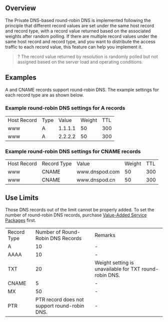## Overview

The Private DNS-based round-robin DNS is implemented following the principle that different record values are set under the same host record and record type, with a record value returned based on the associated weights after random polling. If there are multiple record values under the same host record and record type, and you want to distribute the access traffic to each record value, this feature can help you implement it.

>?
> The record value returned by resolution is randomly polled but not assigned based on the server load and operating conditions.
> 


## Examples

A and CNAME records support round-robin DNS. The example settings for each record type are as shown below.

### Example round-robin DNS settings for A records

<table>
<tr>
<td rowspan="1" colSpan="1" >Host Record</td>
<td rowspan="1" colSpan="1" >Type</td>
<td rowspan="1" colSpan="1" >Value</td>
<td rowspan="1" colSpan="1" >Weight</td>
<td rowspan="1" colSpan="1" >TTL</td>
</tr>
<tr>
<td rowspan="1" colSpan="1" >www</td>
<td rowspan="1" colSpan="1" >A</td>
<td rowspan="1" colSpan="1" >1.1.1.1</td>
<td rowspan="1" colSpan="1" >50</td>
<td rowspan="1" colSpan="1" >300</td>
</tr>
<tr>
<td rowspan="1" colSpan="1" >www</td>
<td rowspan="1" colSpan="1" >A</td>
<td rowspan="1" colSpan="1" >2.2.2.2</td>
<td rowspan="1" colSpan="1" >50</td>
<td rowspan="1" colSpan="1" >300</td>
</tr>
</table>


### Example round-robin DNS settings for CNAME records

<table>
<tr>
<td rowspan="1" colSpan="1" >Host Record</td>
<td rowspan="1" colSpan="1" >Record Type</td>
<td rowspan="1" colSpan="1" >Value</td>
<td rowspan="1" colSpan="1" >Weight</td>
<td rowspan="1" colSpan="1" >TTL</td>
</tr>
<tr>
<td rowspan="1" colSpan="1" >www</td>
<td rowspan="1" colSpan="1" >CNAME</td>
<td rowspan="1" colSpan="1" >www.dnspod.com</td>
<td rowspan="1" colSpan="1" >50</td>
<td rowspan="1" colSpan="1" >300</td>
</tr>
<tr>
<td rowspan="1" colSpan="1" >www</td>
<td rowspan="1" colSpan="1" >CNAME</td>
<td rowspan="1" colSpan="1" >www.dnspod.cn</td>
<td rowspan="1" colSpan="1" >50</td>
<td rowspan="1" colSpan="1" >300</td>
</tr>
</table>


## Use Limits

Those DNS records out of the limit cannot be properly added. To set the number of round-robin DNS records, purchase [Value-Added Service Packages](https://intl.cloud.tencent.com/document/product/1097/50828) first.
<table>
<tr>
<td rowspan="1" colSpan="1" >Record Type</td>

<td rowspan="1" colSpan="1" >Number of Round-Robin DNS Records</td>

<td rowspan="1" colSpan="1" >Remarks</td>
</tr>

<tr>
<td rowspan="1" colSpan="1" >A</td>

<td rowspan="1" colSpan="1" >10</td>

<td rowspan="1" colSpan="1" >-</td>
</tr>

<tr>
<td rowspan="1" colSpan="1" >AAAA</td>

<td rowspan="1" colSpan="1" >10</td>

<td rowspan="1" colSpan="1" >-</td>
</tr>

<tr>
<td rowspan="1" colSpan="1" >TXT</td>

<td rowspan="1" colSpan="1" >20</td>

<td rowspan="1" colSpan="1" >Weight setting is unavailable for TXT round-robin DNS.</td>
</tr>

<tr>
<td rowspan="1" colSpan="1" >CNAME</td>

<td rowspan="1" colSpan="1" >5</td>

<td rowspan="1" colSpan="1" >-</td>
</tr>

<tr>
<td rowspan="1" colSpan="1" >MX</td>

<td rowspan="1" colSpan="1" >50</td>

<td rowspan="1" colSpan="1" >-</td>
</tr>

<tr>
<td rowspan="1" colSpan="1" >PTR</td>

<td rowspan="1" colSpan="1" >PTR record does not support round-robin DNS.</td>

<td rowspan="1" colSpan="1" >-</td>
</tr>
</table>


